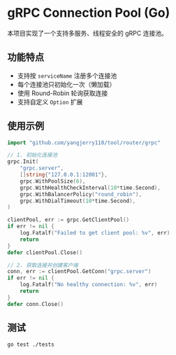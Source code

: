 <!--
 * @Author: Jerry.Yang
 * @Date: 2025-04-16 14:41:33
 * @LastEditors: Jerry.Yang
 * @LastEditTime: 2025-04-16 15:43:14
 * @Description: 
-->
# gRPC Connection Pool (Go)

本项目实现了一个支持多服务、线程安全的 gRPC 连接池。

## 功能特点

- 支持按 `serviceName` 注册多个连接池
- 每个连接池只初始化一次（懒加载）
- 使用 Round-Robin 轮询获取连接
- 支持自定义 `Option` 扩展

## 使用示例

```go
import "github.com/yangjerry110/tool/router/grpc"

// 1. 初始化连接池
grpc.Init(
	"grpc.server",
	[]string{"127.0.0.1:12001"},
	grpc.WithPoolSize(6),
	grpc.WithHealthCheckInterval(10*time.Second),
	grpc.WithBalancerPolicy("round_robin"),
	grpc.WithDialTimeout(10*time.Second),
)

clientPool, err := grpc.GetClientPool()
if err != nil {
	log.Fatalf("Failed to get client pool: %v", err)
	return
}
defer clientPool.Close()

// 2. 获取连接并创建客户端
conn, err := clientPool.GetConn("grpc.server")
if err != nil {
	log.Fatalf("No healthy connection: %v", err)
	return
}
defer conn.Close()
```

## 测试

```bash
go test ./tests
```